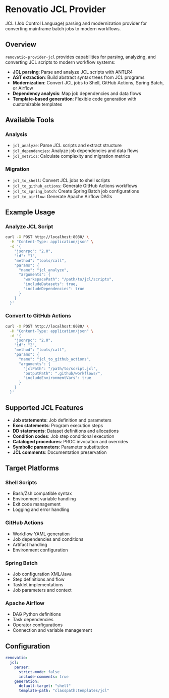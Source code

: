 # Renovatio JCL Provider

JCL (Job Control Language) parsing and modernization provider for converting mainframe batch jobs to modern workflows.

## Overview

`renovatio-provider-jcl` provides capabilities for parsing, analyzing, and converting JCL scripts to modern workflow systems:

- **JCL parsing**: Parse and analyze JCL scripts with ANTLR4
- **AST extraction**: Build abstract syntax trees from JCL programs
- **Modernization**: Convert JCL jobs to Shell, GitHub Actions, Spring Batch, or Airflow
- **Dependency analysis**: Map job dependencies and data flows
- **Template-based generation**: Flexible code generation with customizable templates

## Available Tools

### Analysis
- `jcl_analyze`: Parse JCL scripts and extract structure
- `jcl_dependencies`: Analyze job dependencies and data flows
- `jcl_metrics`: Calculate complexity and migration metrics

### Migration  
- `jcl_to_shell`: Convert JCL jobs to shell scripts
- `jcl_to_github_actions`: Generate GitHub Actions workflows
- `jcl_to_spring_batch`: Create Spring Batch job configurations
- `jcl_to_airflow`: Generate Apache Airflow DAGs

## Example Usage

### Analyze JCL Script
```bash
curl -X POST http://localhost:8080/ \
  -H "Content-Type: application/json" \
  -d '{
    "jsonrpc": "2.0",
    "id": "1",
    "method": "tools/call",
    "params": {
      "name": "jcl_analyze", 
      "arguments": {
        "workspacePath": "/path/to/jcl/scripts",
        "includeDatasets": true,
        "includeDependencies": true
      }
    }
  }'
```

### Convert to GitHub Actions
```bash
curl -X POST http://localhost:8080/ \
  -H "Content-Type: application/json" \
  -d '{
    "jsonrpc": "2.0",
    "id": "2",
    "method": "tools/call",
    "params": {
      "name": "jcl_to_github_actions",
      "arguments": {
        "jclPath": "/path/to/script.jcl",
        "outputPath": ".github/workflows/",
        "includeEnvironmentVars": true
      }
    }
  }'
```

## Supported JCL Features

- **Job statements**: Job definition and parameters
- **Exec statements**: Program execution steps  
- **DD statements**: Dataset definitions and allocations
- **Condition codes**: Job step conditional execution
- **Cataloged procedures**: PROC invocation and overrides
- **Symbolic parameters**: Parameter substitution
- **JCL comments**: Documentation preservation

## Target Platforms

### Shell Scripts
- Bash/Zsh compatible syntax
- Environment variable handling
- Exit code management
- Logging and error handling

### GitHub Actions
- Workflow YAML generation
- Job dependencies and conditions
- Artifact handling
- Environment configuration

### Spring Batch
- Job configuration XML/Java
- Step definitions and flow
- Tasklet implementations
- Job parameters and context

### Apache Airflow  
- DAG Python definitions
- Task dependencies
- Operator configurations
- Connection and variable management

## Configuration

```yaml
renovatio:
  jcl:
    parser:
      strict-mode: false
      include-comments: true
    generation:
      default-target: "shell"
      template-path: "classpath:templates/jcl"
```